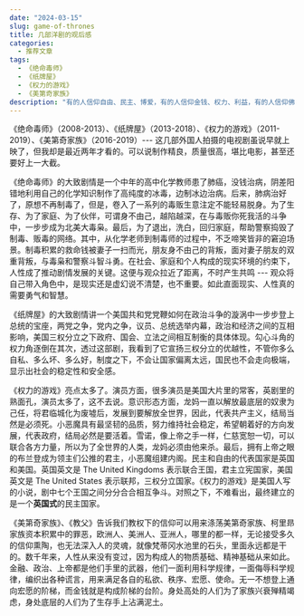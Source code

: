 ```yaml
---
date: "2024-03-15"
slug: game-of-thrones
title: 几部洋剧的观后感
categories:
  - 推荐文章
tags:
  - 《绝命毒师》
  - 《纸牌屋》
  - 《权力的游戏》
  - 《美第奇家族》
description: "有的人信仰自由、民主、博爱，有的人信仰金钱、权力、利益，有的人信仰佛教、道教、基督教。我的信仰是世界运行的规律，不管这个规律是社会的、经济的、政治的、统计的还是艺术的，也不管这个规律给人类带来灾难还是荣耀，我都会遵行不背。"
---
```



《绝命毒师》（2008-2013）、《纸牌屋》（2013-2018）、《权力的游戏》（2011-2019）、《美第奇家族》（2016-2019）---  这几部外国人拍摄的电视剧虽说早就上映了，但我却是最近两年才看的。可以说制作精良，质量很高，堪比电影，甚至还要好上一大截。

《绝命毒师》的大致剧情是一个中年的高中化学教师患了肺癌，没钱治病，阴差阳错地利用自己的化学知识制作了高纯度的冰毒，边制冰边治病。后来，肺病治好了，原想不再制毒了，但是，卷入了一系列的毒贩生意注定不能轻易脱身。为了生存、为了家庭、为了伙伴，可谓身不由己，越陷越深，在与毒贩你死我活的斗争中，一步步成为北美大毒枭。最后，为了退出，洗白，回归家庭，帮助警察捣毁了制毒、贩毒的网络。其中，从化学老师到制毒师的过程中，不乏啼笑皆非的窘迫场景。制毒积累的救命钱被妻子一扫而光，朋友身不由己的背叛，面对妻子朋友的双重背叛，与毒枭和警察斗智斗勇。在社会、家庭和个人构成的现实环境的约束下，人性成了推动剧情发展的关键。这便与观众拉近了距离，不时产生共鸣 --- 观众将自己带入角色中，是现实还是虚幻说不清楚，也不重要。如此直面现实、人性真的需要勇气和智慧。

《纸牌屋》的大致剧情讲一个美国共和党党鞭如何在政治斗争的漩涡中一步步登上总统的宝座，两党之争，党内之争，议员、总统选举内幕，政治和经济之间的互相影响，美国三权分立之下政府、国会、立法之间相互制衡的具体体现。勾心斗角的权力角逐倒在其次，透过这部剧，我看到了它宣扬三权分立的优越性，不管你多么自私、多么坏、多么好，制度之下，不会让国家偏离太远，国民也不会走向极端，显示出社会的稳定性和安全感。

《权力的游戏》亮点太多了。演员方面，很多演员是美国大片里的常客，英剧里的熟面孔，演员太多了，这不去说。意识形态方面，龙妈一直以解放最底层的奴隶为己任，将君临城化为废墟后，发展到要解放全世界，因此，代表共产主义，结局当然是必须死。小恶魔具有最坚韧的品质，努力维持社会稳定，希望朝着好的方向发展，代表政府，结局必然是要活着。雪诺，像上帝之手一样，仁慈宽恕一切，可以联合各方力量，所以为了全世界的人类，龙妈必须由他来杀。最后，拥有上帝之眼的布兰登成为领主们公推的君主，小恶魔组建内阁。民主和自由的代表国家是英国和美国。英国英文是 The United Kingdoms 表示联合王国，君主立宪国家，美国英文是 The United States 表示联邦，三权分立国家。《权力的游戏》是美国人写的小说，剧中七个王国之间分分合合相互争斗。对照之下，不难看出，最终建立的是一个**英国式**的民主国家。


《美第奇家族》、《教父》告诉我们教权下的信仰可以用来涤荡美第奇家族、柯里昻家族资本积累中的罪恶，欧洲人、美洲人、亚洲人，哪里的都一样，无论接受多久的信仰熏陶，也无法深入人的灵魂，就像梵蒂冈水池里的石头，里面永远都是干的。数千年来，人性从来没有变过，因为构成人的物质基础、精神基础从来如此。金融、政治、上帝都是他们手里的武器，他们一面利用科学规律，一面侮辱科学规律，编织出各种谎言，用来满足各自的私欲、秩序、宏愿、使命。无一不想登上通向宏愿的阶梯，而金钱就是构成阶梯的台阶。身处高处的人们为了家族兴衰殚精竭虑，身处底层的人们为了生存手上沾满泥土。
